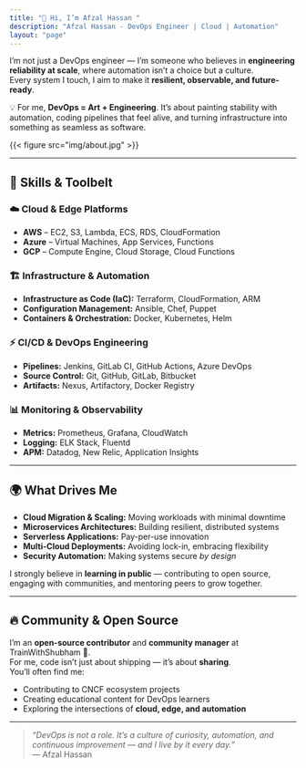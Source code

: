 ```yaml
---
title: "👋 Hi, I’m Afzal Hassan "
description: "Afzal Hassan - DevOps Engineer | Cloud | Automation"
layout: "page"
---
```


I’m not just a DevOps engineer — I’m someone who believes in **engineering reliability at scale**, where automation isn’t a choice but a culture.  
Every system I touch, I aim to make it **resilient, observable, and future-ready**.  

💡 For me, **DevOps = Art + Engineering**. It’s about painting stability with automation, coding pipelines that feel alive, and turning infrastructure into something as seamless as software.

{{< figure src="img/about.jpg" >}}

---

## 🚀 Skills & Toolbelt  

### ☁️ Cloud & Edge Platforms  
- **AWS** – EC2, S3, Lambda, ECS, RDS, CloudFormation  
- **Azure** – Virtual Machines, App Services, Functions  
- **GCP** – Compute Engine, Cloud Storage, Cloud Functions  

### 🏗️ Infrastructure & Automation  
- **Infrastructure as Code (IaC):** Terraform, CloudFormation, ARM  
- **Configuration Management:** Ansible, Chef, Puppet  
- **Containers & Orchestration:** Docker, Kubernetes, Helm  

### ⚡ CI/CD & DevOps Engineering  
- **Pipelines:** Jenkins, GitLab CI, GitHub Actions, Azure DevOps  
- **Source Control:** Git, GitHub, GitLab, Bitbucket  
- **Artifacts:** Nexus, Artifactory, Docker Registry  

### 📊 Monitoring & Observability  
- **Metrics:** Prometheus, Grafana, CloudWatch  
- **Logging:** ELK Stack, Fluentd  
- **APM:** Datadog, New Relic, Application Insights  

---

## 🌍 What Drives Me  

- **Cloud Migration & Scaling:** Moving workloads with minimal downtime  
- **Microservices Architectures:** Building resilient, distributed systems  
- **Serverless Applications:** Pay-per-use innovation  
- **Multi-Cloud Deployments:** Avoiding lock-in, embracing flexibility  
- **Security Automation:** Making systems secure *by design*  

I strongly believe in **learning in public** — contributing to open source, engaging with communities, and mentoring peers to grow together.  

---

## 🔥 Community & Open Source  

I’m an **open-source contributor** and **community manager** at TrainWithShubham 🚀.  
For me, code isn’t just about shipping — it’s about **sharing**.  
You’ll often find me:  
- Contributing to CNCF ecosystem projects  
- Creating educational content for DevOps learners  
- Exploring the intersections of **cloud, edge, and automation**  

---

> *“DevOps is not a role. It’s a culture of curiosity, automation, and continuous improvement — and I live by it every day.”*  
— Afzal Hassan  

